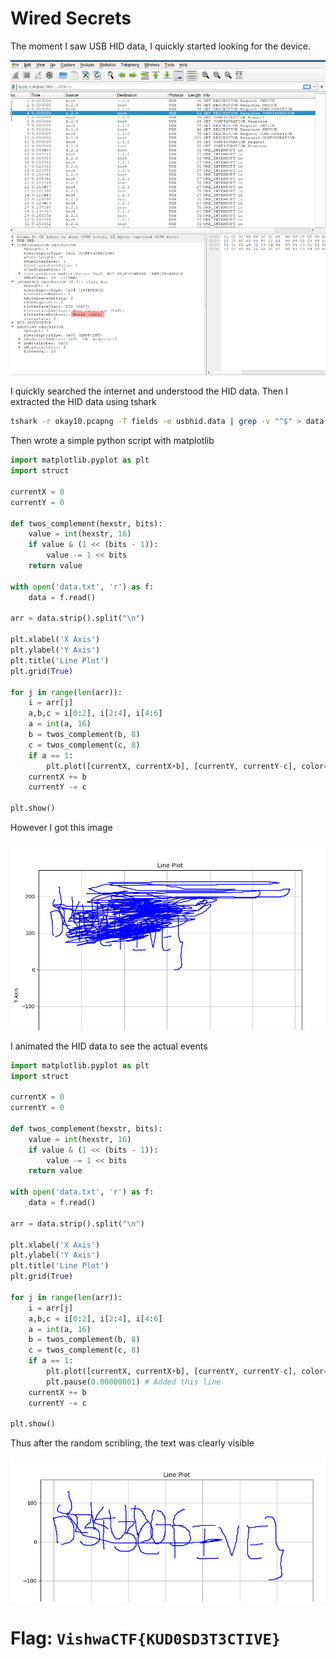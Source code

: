 # Wired Secrets

The moment I saw USB HID data, I quickly started looking for the device.

![wired_secret_device](files/wired_secret_device.png)

I quickly searched the internet and understood the HID data. Then I extracted the HID data using tshark

```bash
tshark -r okay10.pcapng -T fields -e usbhid.data | grep -v "^$" > data.txt
```
Then wrote a simple python script with matplotlib

```python
import matplotlib.pyplot as plt
import struct

currentX = 0
currentY = 0

def twos_complement(hexstr, bits):
    value = int(hexstr, 16)
    if value & (1 << (bits - 1)):
        value -= 1 << bits
    return value

with open('data.txt', 'r') as f:
    data = f.read()

arr = data.strip().split("\n")

plt.xlabel('X Axis')
plt.ylabel('Y Axis')
plt.title('Line Plot')
plt.grid(True)

for j in range(len(arr)):
    i = arr[j]
    a,b,c = i[0:2], i[2:4], i[4:6]
    a = int(a, 16)
    b = twos_complement(b, 8)
    c = twos_complement(c, 8)
    if a == 1:
        plt.plot([currentX, currentX+b], [currentY, currentY-c], color='b')
    currentX += b
    currentY -= c

plt.show()
```

However I got this image

![wired_secret_1](files/wired_secret_1.png)

I animated the HID data to see the actual events

```python
import matplotlib.pyplot as plt
import struct

currentX = 0
currentY = 0

def twos_complement(hexstr, bits):
    value = int(hexstr, 16)
    if value & (1 << (bits - 1)):
        value -= 1 << bits
    return value

with open('data.txt', 'r') as f:
    data = f.read()

arr = data.strip().split("\n")

plt.xlabel('X Axis')
plt.ylabel('Y Axis')
plt.title('Line Plot')
plt.grid(True)

for j in range(len(arr)):
    i = arr[j]
    a,b,c = i[0:2], i[2:4], i[4:6]
    a = int(a, 16)
    b = twos_complement(b, 8)
    c = twos_complement(c, 8)
    if a == 1:
        plt.plot([currentX, currentX+b], [currentY, currentY-c], color='b')
        plt.pause(0.00000001) # Added this line
    currentX += b
    currentY -= c

plt.show()
```

Thus after the random scribling, the text was clearly visible

![wired_secret_flag](files/wired_secret_flag.png)

# Flag: `VishwaCTF{KUD0SD3T3CTIVE}`